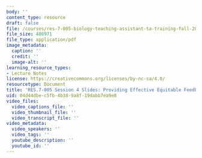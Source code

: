 ```yaml
---
body: ''
content_type: resource
draft: false
file: /courses/res-7-005-biology-teaching-assistant-ta-training-fall-2021/session-4_-providing-effective-_-equitable-feedback_edited_processed.pdf
file_size: 408971
file_type: application/pdf
image_metadata:
  caption: ''
  credit: ''
  image-alt: ''
learning_resource_types:
- Lecture Notes
license: https://creativecommons.org/licenses/by-nc-sa/4.0/
resourcetype: Document
title: 'RES.7-005 Session 4 Slides: Providing Effective Equitable Feedback'
uid: 04d44dbe-c5fb-4b38-9a8f-19dabb7ea9e8
video_files:
  video_captions_file: ''
  video_thumbnail_file: ''
  video_transcript_file: ''
video_metadata:
  video_speakers: ''
  video_tags: ''
  youtube_description: ''
  youtube_id: ''
---
```

